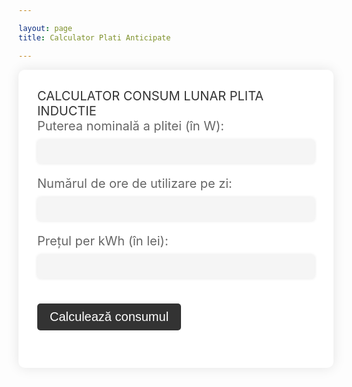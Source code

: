 ```yaml
---

layout: page
title: Calculator Plati Anticipate

---
```


<div class="container-calc">
	<span>CALCULATOR CONSUM LUNAR PLITA INDUCTIE</span>
	<label for="putere" class="label">Puterea nominală a plitei (în W):</label>
	<input type="number" id="putere" class="input"><br>
	<label for="ore" class="label">Numărul de ore de utilizare pe zi:</label>
	<input type="number" id="ore" class="input"><br>
	<label for="pret" class="label">Prețul per kWh (în lei):</label>
	<input type="number" id="pret" class="input"><br>
	<button type="button" onclick="calculeazaConsum()" class="button">Calculează consumul</button><br>
	<p id="rezultat"></p>
</div>


<style>
		/* Stiluri pentru calculator */
		.container-calc {
			max-width: 740px;
			margin: 0 auto;
			padding: 30px;
			background-color: #fff;
			border-radius: 10px;
			box-shadow: 0 0 20px rgba(0, 0, 0, 0.1);
		}
		.container-calc span {
			text-align: center;
			color: #333;
			margin-bottom: 30px;
			font-size: 20px;
		}
		.container-calc label {
			display: block;
			margin-bottom: 10px;
			font-size: 20px;
			color: #666;
		}
		.container-calc input[type="number"] {
			width: 100%;
			padding: 10px;
			border: none;
			border-radius: 5px;
			background-color: #f5f5f5;
			font-size: 16px;
			color: #333;
			margin-bottom: 20px;
			box-shadow: 0 0 5px rgba(0, 0, 0, 0.1);
		}
		.container-calc button[type="button"] {
			background-color: #333;
			color: #fff;
			border: none;
			border-radius: 5px;
			padding: 10px 20px;
			font-size: 20px;
			cursor: pointer;
			margin-top: 20px;
		}
		.container-calc button[type="button"]:hover {
			background-color: #444;
		}
		#rezultat {
			font-size: 24px;
			color: #333;
			margin-top: 30px;
		}
	</style>

<script>
function calculeazaConsum() {
  // Obține valorile introduse de utilizator
  const putere = document.getElementById("putere").value;
  const ore = document.getElementById("ore").value;
  const pret = document.getElementById("pret").value;
  // Calculează consumul zilnic și lunar
  const consumZilnic = putere * ore / 1000;
  const consumLunar = consumZilnic * 30;
  // Calculează prețul consumului lunar
  const pretLunar = consumLunar * pret;
  // Afișează rezultatul
  const rezultat = document.getElementById("rezultat");
  rezultat.innerHTML = `Costul lunar al consumului este de ${pretLunar.toFixed(2)} lei.`;
}

</script>
 